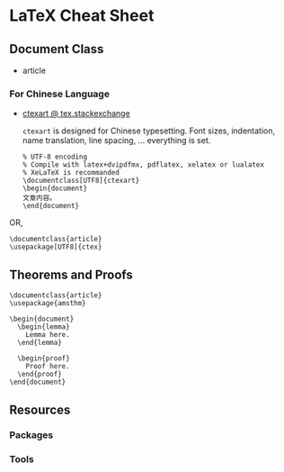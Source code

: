 # LaTeX Cheat Sheet

## Document Class

- article

### For Chinese Language

- [ctexart @ tex.stackexchange](http://tex.stackexchange.com/a/17637/23098)

  `ctexart` is designed for Chinese typesetting. 
  Font sizes, indentation, name translation, line spacing, ... everything is set.
  
  ```
  % UTF-8 encoding
  % Compile with latex+dvipdfmx, pdflatex, xelatex or lualatex
  % XeLaTeX is recommanded
  \documentclass[UTF8]{ctexart}
  \begin{document}
  文章内容。
  \end{document}
  ```
 OR,
 
 ```
 \documentclass{article}
 \usepackage[UTF8]{ctex}
 ```
 
## Theorems and Proofs

```
\documentclass{article}
\usepackage{amsthm}
 
\begin{document}
  \begin{lemma}
    Lemma here.
  \end{lemma}
 
  \begin{proof}
    Proof here.
  \end{proof}
\end{document}
```

## Resources

### Packages

### Tools
